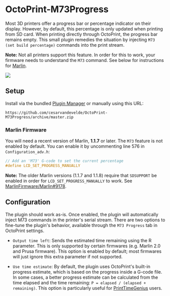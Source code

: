 # OctoPrint-M73Progress

Most 3D printers offer a progress bar or percentage indicator on
their display. However, by default, this percentage is only updated when
printing from SD card. When printing directly through OctoPrint, the progress bar
remains empty. This small plugin remedies the situation by injecting
`M73 (set build percentage)` commands into the print stream.

**Note:** Not all printers support this feature. In order for this to work, your
firmware needs to understand the `M73` command. See below for instructions for
[Marlin](https://github.com/MarlinFirmware/Marlin).

![](pic.jpg)

## Setup

Install via the bundled [Plugin Manager](https://github.com/foosel/OctoPrint/wiki/Plugin:-Plugin-Manager)
or manually using this URL:

    https://github.com/cesarvandevelde/OctoPrint-M73Progress/archive/master.zip

### Marlin Firmware

You will need a recent version of Marlin, **1.1.7** or later. The `M73` feature is
not enabled by default. You can enable it by uncommenting line 576 in
`Configuration_adv.h`:

```C
// Add an 'M73' G-code to set the current percentage
#define LCD_SET_PROGRESS_MANUALLY
```

**Note:** The older Marlin versions (1.1.7 and 1.1.8) require that `SDSUPPORT` be enabled in order for
`LCD_SET_PROGRESS_MANUALLY` to work. See
[MarlinFirmware/Marlin#9178](https://github.com/MarlinFirmware/Marlin/issues/9178).

## Configuration

The plugin should work as-is. Once enabled, the plugin will automatically inject
M73 commands in the printer's serial stream. There are two options to fine-tune
the plugin's behavior, available through the `M73 Progress` tab in OctoPrint
settings.

* `Output time left`: Sends the estimated time remaining using the R parameter.
  This is only supported by certain firmwares (e.g. Marlin 2.0 and Prusa
  firmware). This option is enabled by default; most firmwares will just ignore
  this extra parameter if not supported.

* `Use time estimate`: By default, the plugin uses OctoPrint's built-in progress
  estimate, which is based on the progress inside a G-code file. In some cases,
  a better progress estimate can be calculated from the time elapsed and the
  time remaining: `P = elapsed / (elapsed + remaining)`. This option is
  particularly useful for
  [PrintTimeGenius](https://github.com/eyal0/OctoPrint-PrintTimeGenius) users.

